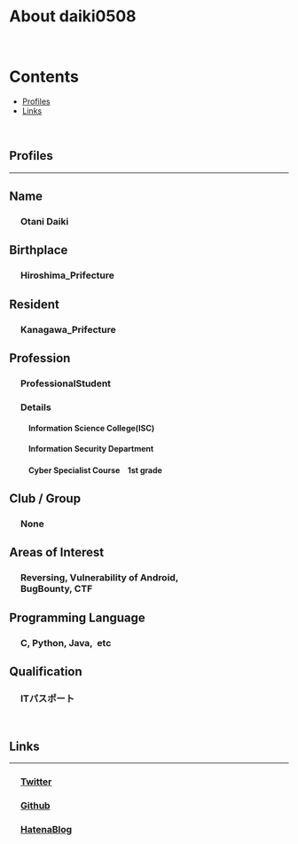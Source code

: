 # About daiki0508
<br>

# Contents
- [Profiles](#Profiles)
- [Links](#Links)
<br>

## Profiles
___

## Name
### &emsp;&nbsp;Otani Daiki

## Birthplace
### &emsp;&nbsp;Hiroshima_Prifecture

## Resident
### &emsp;&nbsp;Kanagawa_Prifecture

## Profession
### &emsp;&nbsp;ProfessionalStudent
### &emsp;&nbsp;Details
#### &emsp;&nbsp;&emsp;&nbsp;Information Science College(ISC)
#### &emsp;&nbsp;&emsp;&nbsp;Information Security Department
#### &emsp;&nbsp;&emsp;&nbsp;Cyber Specialist Course　1st grade

## Club / Group
### &emsp;&nbsp;None

## Areas of Interest
###  &emsp;&nbsp;Reversing, Vulnerability of Android,<br> &emsp;&nbsp;BugBounty, CTF

## Programming Language
### &emsp;&nbsp;C, Python, Java,&nbsp;  etc

## Qualification
###  &emsp;&nbsp;ITパスポート
<br>

## Links
___

### &emsp;&nbsp;[Twitter](https://twitter.com/otani_daiki)
### &emsp;&nbsp;[Github](https://github.com/daiki0508)
### &emsp;&nbsp;[HatenaBlog](https://daiki0508.hatenablog.com/)
